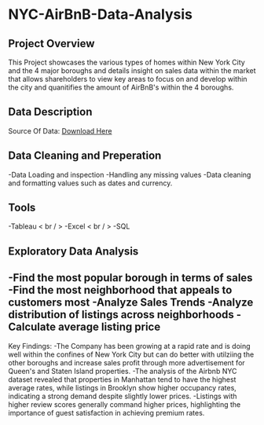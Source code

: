 # NYC-AirBnB-Data-Analysis

## Project Overview
This Project showcases the various types of homes within New York City and the 4 major boroughs and details insight on sales data within the market that allows shareholders to view key areas to focus on and develop within the city and quanitifies the amount of AirBnB's within the 4 boroughs.

## Data Description
Source Of Data: [Download Here](https://www.kaggle.com/datasets/vrindakallu/new-york-dataset)

## Data Cleaning and Preperation
-Data Loading and inspection
-Handling any missing values
-Data cleaning and formatting values such as dates and currency.

## Tools
-Tableau < br / > 
-Excel < br / > 
-SQL

## Exploratory Data Analysis
-Find the most popular borough in terms of sales
-Find the most neighborhood that appeals to customers most
-Analyze Sales Trends
-Analyze distribution of listings across neighborhoods
-Calculate average listing price
-

Key Findings:
-The Company has been growing at a rapid rate and is doing well within the confines of New York City but can do better with utilziing the other boroughs and increase sales profit through more advertisement for Queen's and Staten Island properties.
-The analysis of the Airbnb NYC dataset revealed that properties in Manhattan tend to have the highest average rates, while listings in Brooklyn show higher occupancy rates, indicating a strong demand despite slightly lower prices.
-Listings with higher review scores generally command higher prices, highlighting the importance of guest satisfaction in achieving premium rates.
